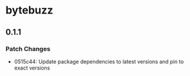 # bytebuzz

## 0.1.1

### Patch Changes

- 0515c44: Update package dependencies to latest versions and pin to exact versions
